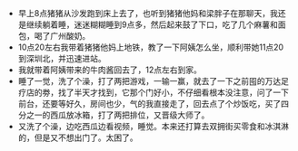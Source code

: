 + 早上8点猪猪从沙发跑到床上去了，也听到猪猪他妈和梁胖子在那聊天，我还是继续躺着睡，迷迷糊糊睡到9点多，然后起来鼓了下口，吃了几个麻薯和面包，喝了广州酸奶。
+ 10点20左右我带着猪猪他妈上地铁，教了一下阿姨怎么坐，顺利带她11点20到深圳北，并迅速进站。
+ 我就带着阿姨带来的牛肉酱回去了，12点左右到家。
+ 睡了一觉，洗了个澡，打了两把游戏，一输一赢，就去了一下之前囤的万达足疗店的劵，找了半天才找到，它那个门好小，不仔细看根本没注意，问了一下前台，还要等好久，房间也少，气的我直接走了，回去点了个炒饭吃，买了四分之一的西瓜放冰箱，打了两把排位，又晋级大师了。
+ 又洗了个澡，边吃西瓜边看视频，睡觉。本来还打算去双拥街买零食和冰淇淋的，但是又不想出门了。太困了。